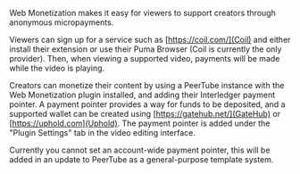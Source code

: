 Web Monetization makes it easy for viewers to support creators through anonymous micropayments.

Viewers can sign up for a service such as [https://coil.com/](Coil) and either install their extension or use their Puma Browser (Coil is currently the only provider). Then, when viewing a supported video, payments will be made while the video is playing.

Creators can monetize their content by using a PeerTube instance with the Web Monetization plugin installed, and adding their Interledger payment pointer.
A payment pointer provides a way for funds to be deposited, and a supported wallet can be created using [https://gatehub.net/](GateHub) or [https://uphold.com](Uphold). The payment pointer is added under the "Plugin Settings" tab in the video editing interface.

Currently you cannot set an account-wide payment pointer, this will be added in an update to PeerTube as a general-purpose template system.
